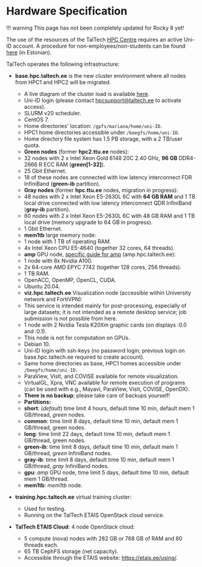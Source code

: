 # Hardware Specification

!!! warning
    This page has not been completely updated for Rocky 8 yet!

The use of the resources of the TalTech [HPC Centre](https://taltech.ee/en/itcollege/hpc-centre) requires an active Uni-ID account. A procedure for non-employees/non-students can be found [here](https://taltech.atlassian.net/wiki/spaces/ITI/pages/38996020/Uni-ID+lepinguv+line+konto) (in Estonian).

TalTech operates the following infrastructure:

- **base.hpc.taltech.ee** is the new cluster environment where all nodes from HPC1 and HPC2 will be migrated.
  - A live diagram of the cluster load is available [here](https://base.hpc.taltech.ee/).
  - Uni-ID login (please contact [hpcsupport@taltech.ee](mailto:hpcsupport@taltech.ee) to activate access).
  - SLURM v20 scheduler.
  - CentOS 7.
  - Home directories' location: `/gpfs/mariana/home/uni-ID`.
  - HPC1 home directories accessible under `/beegfs/home/uni-ID`.
  - Home directory file system has 1.5 PB storage, with a 2 TB/user quota.
  - **Green nodes** (former **hpc2.ttu.ee** nodes):
  - 32 nodes with 2 x Intel Xeon Gold 6148 20C 2.40 GHz, **96 GB** DDR4-2666 R ECC RAM (**green[1-32]**).
  - 25 Gbit Ethernet.
  - 18 of these nodes are connected with low latency interconnect FDR InfiniBand (**green-ib** partition).
  - **Gray nodes** (former **hpc.ttu.ee** nodes, migration in progress):
  - 48 nodes with 2 x Intel Xeon E5-2630L 6C with **64 GB RAM** and 1 TB local drive connected with low latency interconnect QDR InfiniBand (**gray-ib** partition).
  - 60 nodes with 2 x Intel Xeon E5-2630L 6C with 48 GB RAM and 1 TB local drive (memory upgrade to 64 GB in progress).
  - 1 Gbit Ethernet.
  - **mem1tb** large memory node:
  - 1 node with 1 TB of operating RAM.
  - 4x Intel Xeon CPU E5-4640 (together 32 cores, 64 threads).
  - **amp** GPU node, [specific guide for amp](/access/cluster-gpu) (amp.hpc.taltech.ee):
  - 1 node with 8x Nvidia A100.
  - 2x 64-core AMD EPYC 7742 (together 128 cores, 256 threads).
  - 1 TB RAM.
  - OpenACC, OpenMP, OpenCL, CUDA.
  - Ubuntu 20.04.
  - **viz.hpc.taltech.ee** Visualization node (accessible within University network and FortiVPN):
  - This service is intended mainly for post-processing, especially of large datasets; it is not intended as a remote desktop service; job submission is not possible from here.
  - 1 node with 2 Nvidia Tesla K20Xm graphic cards (on displays :0.0 and :0.1).
  - This node is not for computation on GPUs.
  - Debian 10.
  - Uni-ID login with ssh-keys (no password login; previous login on base.hpc.taltech.ee required to create account).
  - Same home directories as base, HPC1 homes accessible under `/beegfs/home/uni-ID`.
  - ParaView, VisIt, and COVISE available for remote visualization.
  - VirtualGL, Xpra, VNC available for remote execution of programs (can be used with e.g., Mayavi, ParaView, VisIt, COVISE, OpenDX).
  - **There is no backup**; please take care of backups yourself!
  - **Partitions:**
  - **short**: (*default*) time limit 4 hours, default time 10 min, default mem 1 GB/thread, *green* nodes.
  - **common**: time limit 8 days, default time 10 min, default mem 1 GB/thread, green nodes.
  - **long**: time limit 22 days, default time 10 min, default mem 1 GB/thread, green nodes.
  - **green-ib**: time limit 8 days, default time 10 min, default mem 1 GB/thread, *green* InfiniBand nodes.
  - **gray-ib**: time limit 8 days, default time 10 min, default mem 1 GB/thread, *gray* InfiniBand nodes.
  - **gpu**: *amp* GPU node, time limit 5 days, default time 10 min, default mem 1 GB/thread.
  - **mem1tb**: *mem1tb* node.

- **training.hpc.taltech.ee** virtual training cluster:
  - Used for testing.
  - Running on the TalTech ETAIS OpenStack cloud service.

- **TalTech ETAIS Cloud**: 4 node OpenStack cloud:
  - 5 compute (nova) nodes with 282 GB or 768 GB of RAM and 80 threads each.
  - 65 TB CephFS storage (net capacity).
  - Accessible through the ETAIS website: <https://etais.ee/using/>.
